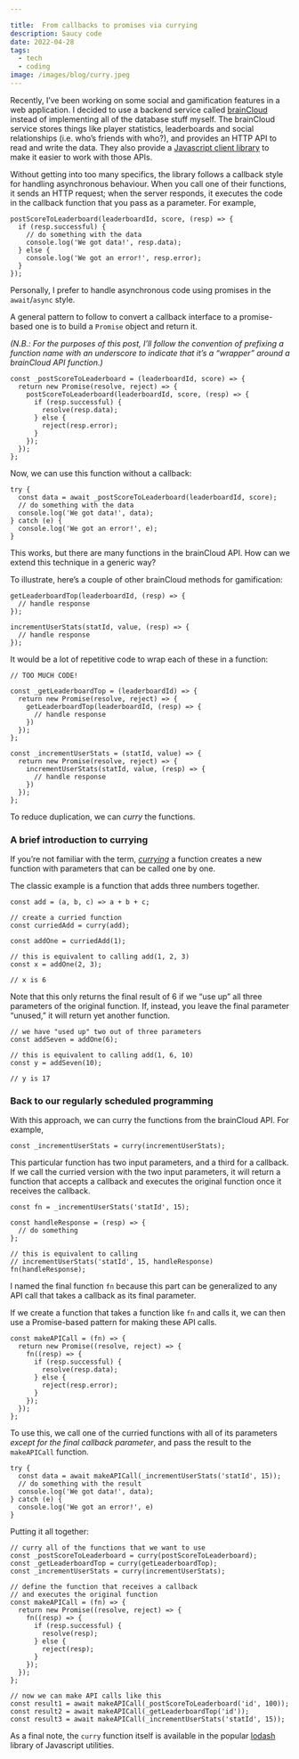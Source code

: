 ```yaml
---

title:  From callbacks to promises via currying
description: Saucy code
date: 2022-04-28
tags:
  - tech
  - coding
image: /images/blog/curry.jpeg
---
```


Recently, I’ve been working on some social and gamification features in a web application. I decided to use a backend service called [brainCloud][1] instead of implementing all of the database stuff myself. The brainCloud service stores things like player statistics, leaderboards and social relationships (i.e. who’s friends with who?), and provides an HTTP API to read and write the data. They also provide a [Javascript client library][2] to make it easier to work with those APIs.

Without getting into too many specifics, the library follows a callback style for handling asynchronous behaviour. When you call one of their functions, it sends an HTTP request; when the server responds, it executes the code in the callback function that you pass as a parameter. For example,

	postScoreToLeaderboard(leaderboardId, score, (resp) => {
	  if (resp.successful) {
	    // do something with the data
	    console.log('We got data!', resp.data);
	  } else {
	    console.log('We got an error!', resp.error);
	  }
	});

Personally, I prefer to handle asynchronous code using promises in the `await`/`async` style.

A general pattern to follow to convert a callback interface to a promise-based one is to build a `Promise` object and return it.

_(N.B.: For the purposes of this post, I’ll follow the convention of prefixing a function name with an underscore to indicate that it’s a “wrapper” around a brainCloud API function.)_

	const _postScoreToLeaderboard = (leaderboardId, score) => {
	  return new Promise(resolve, reject) => {
	    postScoreToLeaderboard(leaderboardId, score, (resp) => {
	      if (resp.successful) {
	        resolve(resp.data);
	      } else {
	        reject(resp.error);
	      }
	    });
	  });
	};

Now, we can use this function without a callback:

	try {
	  const data = await _postScoreToLeaderboard(leaderboardId, score);
	  // do something with the data
	  console.log('We got data!', data);
	} catch (e) {
	  console.log('We got an error!', e);
	}

This works, but there are many functions in the brainCloud API. How can we extend this technique in a generic way?

To illustrate, here’s a couple of other brainCloud methods for gamification:

	getLeaderboardTop(leaderboardId, (resp) => {
	  // handle response
	});
	
	incrementUserStats(statId, value, (resp) => {
	  // handle response
	});

It would be a lot of repetitive code to wrap each of these in a function:

	// TOO MUCH CODE!
	
	const _getLeaderboardTop = (leaderboardId) => {
	  return new Promise(resolve, reject) => {
	    getLeaderboardTop(leaderboardId, (resp) => {
	      // handle response
	    })
	  });
	};
	
	const _incrementUserStats = (statId, value) => {
	  return new Promise(resolve, reject) => {
	    incrementUserStats(statId, value, (resp) => {
	      // handle response
	    })
	  });
	};

To reduce duplication, we can _curry_ the functions.

### A brief introduction to currying

If you’re not familiar with the term, [_currying_][3] a function creates a new function with parameters that can be called one by one.

The classic example is a function that adds three numbers together.

	const add = (a, b, c) => a + b + c;
	
	// create a curried function
	const curriedAdd = curry(add);
	
	const addOne = curriedAdd(1);
	
	// this is equivalent to calling add(1, 2, 3)
	const x = addOne(2, 3);
	
	// x is 6

Note that this only returns the final result of 6 if we “use up” all three parameters of the original function. If, instead, you leave the final parameter “unused,” it will return yet another function.

	// we have "used up" two out of three parameters
	const addSeven = addOne(6);
	
	// this is equivalent to calling add(1, 6, 10)
	const y = addSeven(10);
	
	// y is 17

### Back to our regularly scheduled programming

With this approach, we can curry the functions from the brainCloud API. For example,

	const _incrementUserStats = curry(incrementUserStats);

This particular function has two input parameters, and a third for a callback. If we call the curried version with the two input parameters, it will return a function that accepts a callback and executes the original function once it receives the callback.

	const fn = _incrementUserStats('statId', 15);
	
	const handleResponse = (resp) => {
	  // do something
	};
	
	// this is equivalent to calling 
	// incrementUserStats('statId', 15, handleResponse)
	fn(handleResponse);

I named the final function `fn` because this part can be generalized to any API call that takes a callback as its final parameter.

If we create a function that takes a function like `fn` and calls it, we can then use a Promise-based pattern for making these API calls.

	const makeAPICall = (fn) => {
	  return new Promise((resolve, reject) => {
	    fn((resp) => {
	      if (resp.successful) {
	        resolve(resp.data);
	      } else {
	        reject(resp.error);
	      }
	    });
	  });
	};

To use this, we call one of the curried functions with all of its parameters _except for the final callback parameter_, and pass the result to the `makeAPICall` function.

	try {
	  const data = await makeAPICall(_incrementUserStats('statId', 15));
	  // do something with the result
	  console.log('We got data!', data);
	} catch (e) {
	  console.log('We got an error!', e)
	}

Putting it all together:

	// curry all of the functions that we want to use
	const _postScoreToLeaderboard = curry(postScoreToLeaderboard);
	const _getLeaderboardTop = curry(getLeaderboardTop);
	const _incrementUserStats = curry(incrementUserStats);
	
	// define the function that receives a callback 
	// and executes the original function
	const makeAPICall = (fn) => {
	  return new Promise((resolve, reject) => {
	    fn((resp) => {
	      if (resp.successful) {
	        resolve(resp);
	      } else {
	        reject(resp);
	      }
	    });
	  });
	};
	
	// now we can make API calls like this
	const result1 = await makeAPICall(_postScoreToLeaderboard('id', 100));
	const result2 = await makeAPICall(_getLeaderboardTop('id'));
	const result3 = await makeAPICall(_incrementUserStats('statId', 15));

As a final note, the `curry` function itself is available in the popular [lodash][4] library of Javascript utilities.

[1]:	https://getbraincloud.com/
[2]:	https://github.com/getbraincloud/braincloud-js
[3]:	https://en.wikipedia.org/wiki/Currying
[4]:	https://lodash.com/docs/4.17.15#curry
